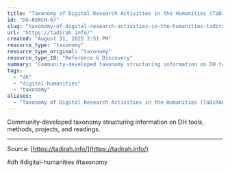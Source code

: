 ```yaml
---
title: "Taxonomy of Digital Research Activities in the Humanities (TaDiRAH)"
id: "DG-RSRCH-67"
slug: "taxonomy-of-digital-research-activities-in-the-humanities-tadirah"
url: "https://tadirah.info/"
created: "August 31, 2025 2:51 PM"
resource_type: "taxonomy"
resource_type_original: "taxonomy"
resource_type_10: "Reference & Discovery"
summary: "Community-developed taxonomy structuring information on DH tools, methods, projects, and readings."
tags:
  - "dh"
  - "digital-humanities"
  - "taxonomy"
aliases:
  - "Taxonomy of Digital Research Activities in the Humanities (TaDiRAH)"
---
```


Community-developed taxonomy structuring information on DH tools, methods, projects, and readings.

---

Source: [https://tadirah.info/](https://tadirah.info/)

#dh #digital-humanities #taxonomy
